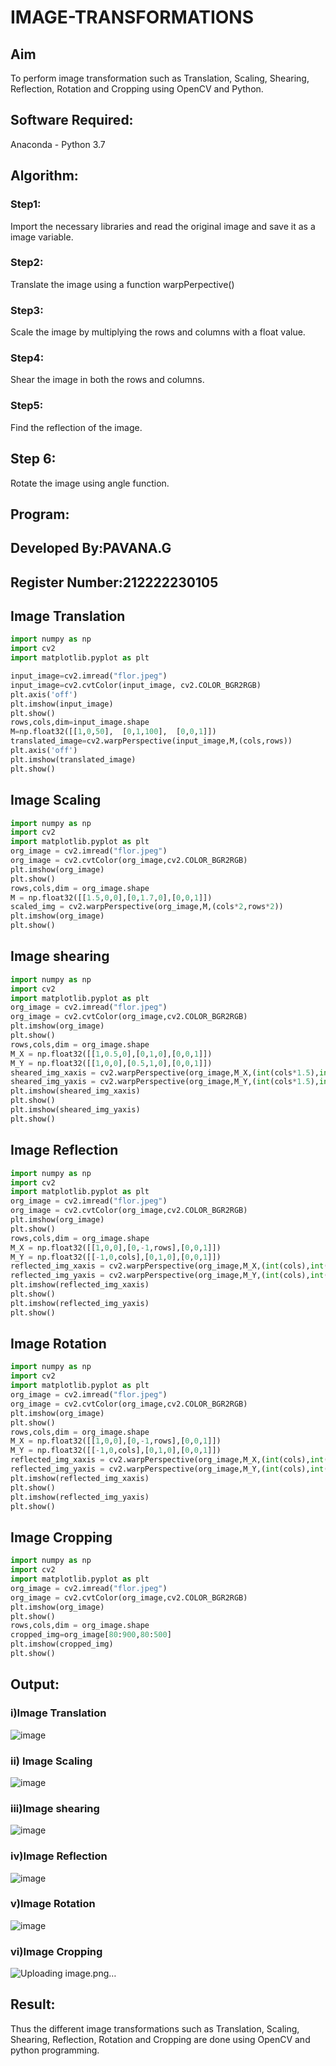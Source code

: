 # IMAGE-TRANSFORMATIONS

## Aim
To perform image transformation such as Translation, Scaling, Shearing, Reflection, Rotation and Cropping using OpenCV and Python.
## Software Required:
Anaconda - Python 3.7

## Algorithm:
### Step1:
Import the necessary libraries and read the original image and save it as a image variable.
### Step2:
Translate the image using a function warpPerpective()
### Step3:
Scale the image by multiplying the rows and columns with a float value.
### Step4:
Shear the image in both the rows and columns.
### Step5:
Find the reflection of the image.
## Step 6:
Rotate the image using angle function.
## Program:
## Developed By:PAVANA.G
## Register Number:212222230105
## Image Translation
```python
import numpy as np
import cv2
import matplotlib.pyplot as plt

input_image=cv2.imread("flor.jpeg")
input_image=cv2.cvtColor(input_image, cv2.COLOR_BGR2RGB)
plt.axis('off')
plt.imshow(input_image)
plt.show()
rows,cols,dim=input_image.shape
M=np.float32([[1,0,50],  [0,1,100],  [0,0,1]])
translated_image=cv2.warpPerspective(input_image,M,(cols,rows))
plt.axis('off')
plt.imshow(translated_image)
plt.show()
```

##  Image Scaling
```python
import numpy as np
import cv2
import matplotlib.pyplot as plt
org_image = cv2.imread("flor.jpeg")
org_image = cv2.cvtColor(org_image,cv2.COLOR_BGR2RGB)
plt.imshow(org_image)
plt.show()
rows,cols,dim = org_image.shape
M = np.float32([[1.5,0,0],[0,1.7,0],[0,0,1]])
scaled_img = cv2.warpPerspective(org_image,M,(cols*2,rows*2))
plt.imshow(org_image)
plt.show()
```
## Image shearing
```python 
import numpy as np
import cv2
import matplotlib.pyplot as plt
org_image = cv2.imread("flor.jpeg")
org_image = cv2.cvtColor(org_image,cv2.COLOR_BGR2RGB)
plt.imshow(org_image)
plt.show()
rows,cols,dim = org_image.shape
M_X = np.float32([[1,0.5,0],[0,1,0],[0,0,1]])
M_Y = np.float32([[1,0,0],[0.5,1,0],[0,0,1]])
sheared_img_xaxis = cv2.warpPerspective(org_image,M_X,(int(cols*1.5),int(rows*1.5)))
sheared_img_yaxis = cv2.warpPerspective(org_image,M_Y,(int(cols*1.5),int(rows*1.5)))
plt.imshow(sheared_img_xaxis)
plt.show()
plt.imshow(sheared_img_yaxis)
plt.show()
```
## Image Reflection
```python
import numpy as np
import cv2
import matplotlib.pyplot as plt
org_image = cv2.imread("flor.jpeg")
org_image = cv2.cvtColor(org_image,cv2.COLOR_BGR2RGB)
plt.imshow(org_image)
plt.show()
rows,cols,dim = org_image.shape
M_X = np.float32([[1,0,0],[0,-1,rows],[0,0,1]])
M_Y = np.float32([[-1,0,cols],[0,1,0],[0,0,1]])
reflected_img_xaxis = cv2.warpPerspective(org_image,M_X,(int(cols),int(rows)))
reflected_img_yaxis = cv2.warpPerspective(org_image,M_Y,(int(cols),int(rows)))
plt.imshow(reflected_img_xaxis)
plt.show()
plt.imshow(reflected_img_yaxis)
plt.show()
```
## Image Rotation
```python
import numpy as np
import cv2
import matplotlib.pyplot as plt
org_image = cv2.imread("flor.jpeg")
org_image = cv2.cvtColor(org_image,cv2.COLOR_BGR2RGB)
plt.imshow(org_image)
plt.show()
rows,cols,dim = org_image.shape
M_X = np.float32([[1,0,0],[0,-1,rows],[0,0,1]])
M_Y = np.float32([[-1,0,cols],[0,1,0],[0,0,1]])
reflected_img_xaxis = cv2.warpPerspective(org_image,M_X,(int(cols),int(rows)))
reflected_img_yaxis = cv2.warpPerspective(org_image,M_Y,(int(cols),int(rows)))
plt.imshow(reflected_img_xaxis)
plt.show()
plt.imshow(reflected_img_yaxis)
plt.show()
```
## Image Cropping
```python
import numpy as np
import cv2
import matplotlib.pyplot as plt
org_image = cv2.imread("flor.jpeg")
org_image = cv2.cvtColor(org_image,cv2.COLOR_BGR2RGB)
plt.imshow(org_image)
plt.show()
rows,cols,dim = org_image.shape
cropped_img=org_image[80:900,80:500]
plt.imshow(cropped_img)
plt.show()

```
## Output:
### i)Image Translation
![image](https://github.com/gpavana/IMAGE-TRANSFORMATIONS/assets/118787343/2eceda29-817b-4c48-a810-c8da5e105c9d)

### ii) Image Scaling
![image](https://github.com/gpavana/IMAGE-TRANSFORMATIONS/assets/118787343/3012a0fe-65e3-478c-8124-2b252eb2e478)

### iii)Image shearing
![image](https://github.com/gpavana/IMAGE-TRANSFORMATIONS/assets/118787343/41911601-3134-4220-bef2-b8e368c04f0e)

### iv)Image Reflection
![image](https://github.com/gpavana/IMAGE-TRANSFORMATIONS/assets/118787343/7b863910-ef40-41b6-9ad8-e8d4c64229d3)

### v)Image Rotation
![image](https://github.com/gpavana/IMAGE-TRANSFORMATIONS/assets/118787343/f0f1720c-ed7f-4995-8b37-5ef9cd28bfcc)

### vi)Image Cropping
![Uploading image.png…]()

## Result: 
Thus the different image transformations such as Translation, Scaling, Shearing, Reflection, Rotation and Cropping are done using OpenCV and python programming.
